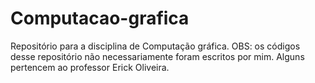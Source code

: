 # Computacao-grafica

Repositório para a disciplina de Computação gráfica.
OBS: os códigos desse repositório não necessariamente foram escritos por mim. Alguns pertencem ao professor Erick Oliveira.
